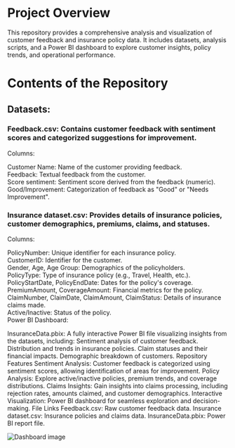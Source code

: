 # Project Overview
This repository provides a comprehensive analysis and visualization of customer feedback and insurance policy data. It includes datasets, analysis scripts, and a Power BI dashboard to explore customer insights, policy trends, and operational performance.

# Contents of the Repository
## Datasets:

### Feedback.csv: Contains customer feedback with sentiment scores and categorized suggestions for improvement. <br />
Columns:

Customer Name: Name of the customer providing feedback. <br />
Feedback: Textual feedback from the customer. <br />
Score sentiment: Sentiment score derived from the feedback (numeric). <br />
Good/Improvement: Categorization of feedback as "Good" or "Needs Improvement". <br />
### Insurance dataset.csv: Provides details of insurance policies, customer demographics, premiums, claims, and statuses. 
Columns:

PolicyNumber: Unique identifier for each insurance policy. <br />
CustomerID: Identifier for the customer. <br />
Gender, Age, Age Group: Demographics of the policyholders. <br />
PolicyType: Type of insurance policy (e.g., Travel, Health, etc.). <br />
PolicyStartDate, PolicyEndDate: Dates for the policy's coverage. <br />
PremiumAmount, CoverageAmount: Financial metrics for the policy. <br />
ClaimNumber, ClaimDate, ClaimAmount, ClaimStatus: Details of insurance claims made. <br />
Active/Inactive: Status of the policy. <br />
Power BI Dashboard:

InsuranceData.pbix: A fully interactive Power BI file visualizing insights from the datasets, including:
Sentiment analysis of customer feedback.
Distribution and trends in insurance policies.
Claim statuses and their financial impacts.
Demographic breakdown of customers.
Repository Features
Sentiment Analysis: Customer feedback is categorized using sentiment scores, allowing identification of areas for improvement.
Policy Analysis: Explore active/inactive policies, premium trends, and coverage distributions.
Claims Insights: Gain insights into claims processing, including rejection rates, amounts claimed, and customer demographics.
Interactive Visualization: Power BI dashboard for seamless exploration and decision-making.
File Links
Feedback.csv: Raw customer feedback data.
Insurance dataset.csv: Insurance policies and claims data.
InsuranceData.pbix: Power BI report file.

![Dashboard image](https://github.com/sundram55/Power-BI-Projects/blob/main/Insurange%20dashboard%20img.jpg)

